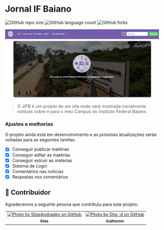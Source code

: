 # Jornal IF Baiano

![GitHub repo size](https://img.shields.io/github/repo-size/SilasAndradev/JIFB?style=for-the-badge)
![GitHub language count](https://img.shields.io/github/languages/count/SilasAndradev/JIFB?style=for-the-badge)
![GitHub forks](https://img.shields.io/github/forks/SilasAndradev/JIFB?style=for-the-badge)

<img src="static/img/exemplo_site.png" alt="Exemplo imagem">

> O JIFB é um projeto de um site onde será mostrada inicialmente notícias sobre e para o meu Campus do Instituto Federal Baiano.

### Ajustes e melhorias

O projeto ainda está em desenvolvimento e as próximas atualizações serão voltadas para as seguintes tarefas:

- [x] Conseguir publicar matérias
- [x] Conseguir editar as matérias
- [x] Conseguir exlcuir as matérias
- [x] Sistema de Login
- [x] Comentários nas notícias
- [x] Respostas nos comentários

## 🤝 Contribuidor 

Agradecemos a seguinte pessoa que contribuiu para este projeto:

<table>
  <tr>
    <td align="center"> 
      <a href="https://github.com/SilasAndradev" title="Back-End Developer"> 
      <img src="https://avatars.githubusercontent.com/u/177932208?v=4" width="100px;" alt="Photo by SilasAndradev on GitHub"/>
      <br> 
      <sub> 
        <b>
          Silas
        </b> 
      </sub> 
    </a> 
    </td>
    <td align="center"> 
      <a href="https://github.com/Ghs-d" title="Front-End Developer"> 
      <img src="https://avatars.githubusercontent.com/u/186340489" width="100px;" alt="Photo by Ghs-d on GitHub"/>
      <br> 
      <sub> 
        <b>
          Guilherme
        </b> 
      </sub> 
    </a> 
    </td>
  </tr>
</table>

